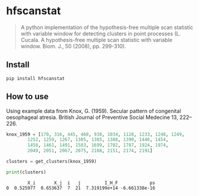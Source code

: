 <!--

#################################################
### THIS FILE WAS AUTOGENERATED! DO NOT EDIT! ###
#################################################
# file to edit: 99_index.ipynb
# command to build the docs after a change: nbdev_build_docs

-->

# hfscanstat

> A python implementation of the hypothesis-free multiple scan statistic with variable window for detecting clusters in point processes (L. Cucala. A hypothesis-free multiple scan statistic with variable window. Biom. J., 50 (2008), pp. 299-310). 


## Install

`pip install hfscanstat`

## How to use

Using example data from Knox, G. (1959). Secular pattern of congenital oesophageal atresia. British Journal of Preventive Social Medecine 13, 222–226.
<div class="codecell" markdown="1">
<div class="input_area" markdown="1">

```python
knox_1959 = [170, 316, 445, 468, 938, 1034, 1128, 1233, 1248, 1249,
        1252, 1259, 1267, 1305, 1385, 1388, 1390, 1446, 1454,
        1458, 1461, 1491, 1583, 1699, 1702, 1787, 1924, 1974,
        2049, 2051, 2067, 2075, 2108, 2151, 2174, 2191]

clusters = get_clusters(knox_1959)

print(clusters)
```

</div>
<div class="output_area" markdown="1">

            X_i       X_j  i   j         I_H_F            ps
    0  0.525977  0.653637  7  21  7.319199e+14 -6.661338e-16


</div>

</div>
